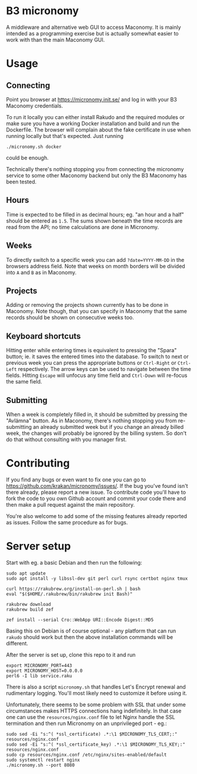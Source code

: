 # B3 micronomy

A middleware and alternative web GUI to access Maconomy. It is mainly
intended as a programming exercise but is actually somewhat easier to
work with than the main Maconomy GUI.

# Usage

## Connecting

Point you browser at https://micronomy.init.se/ and log in with your
B3 Maconomy credentials.

To run it locally you can either install Rakudo and the required
modules or make sure you have a working Docker installation and build
and run the Dockerfile. The browser will complain about the fake
certificate in use when running locally but that's expected. Just
running

```
./micronomy.sh docker
```

could be enough.


Technically there's nothing stopping you from connecting the micronomy
service to some other Maconomy backend but only the B3 Maconomy has
been tested.

## Hours

Time is expected to be filled in as decimal hours; eg. "an hour and a
half" should be entered as `1.5`. The sums shown beneath the time
records are read from the API; no time calculations are done in
Micronomy.

## Weeks

To directly switch to a specific week you can add `?date=YYYY-MM-DD`
in the browsers address field. Note that weeks on month borders will
be divided into `A` and `B` as in Maconomy.

## Projects

Adding or removing the projects shown currently has to be done in
Maconomy. Note though, that you can specify in Maconomy that the same
records should be shown on consecutive weeks too.

## Keyboard shortcuts

Hitting enter while entering times is equivalent to pressing the
"Spara" button; ie. it saves the entered times into the database. To
switch to next or previous week you can press the appropriate buttons
or `Ctrl-Right` or `Ctrl-Left` respectively. The arrow keys can be
used to navigate between the time fields. Hitting `Escape` will
unfocus any time field and `Ctrl-Down` will re-focus the same field.

## Submitting

When a week is completely filled in, it should be submitted by
pressing the "Avlämna" button. As in Maconomy, there's nothing
stopping you from re-submitting an already submitted week but if you
change an already billed week, the changes will probably be ignored by
the billing system. So don't do that without consulting with you
manager first.

# Contributing

If you find any bugs or even want to fix one you can go to
https://github.com/krakan/micronomy/issues/. If the bug you've found
isn't there already, please report a new issue. To contribute code
you'll have to fork the code to you own Github account and commit your
code there and then make a pull request against the main repository.

You're also welcome to add some of the missing features already
reported as issues. Follow the same procedure as for bugs.

# Server setup

Start with eg. a basic Debian and then run the following:

```
sudo apt update
sudo apt install -y libssl-dev git perl curl rsync certbot nginx tmux

curl https://rakubrew.org/install-on-perl.sh | bash
eval "$($HOME/.rakubrew/bin/rakubrew init Bash)"

rakubrew download
rakubrew build zef

zef install --serial Cro::WebApp URI::Encode Digest::MD5
```

Basing this on Debian is of course optional - any platform that can
run `rakudo` should work but then the above installation commands will
be different.

After the server is set up, clone this repo to it and run

```
export MICRONOMY_PORT=443
export MICRONOMY_HOST=0.0.0.0
perl6 -I lib service.raku
```

There is also a script `micronomy.sh` that handles Let's Encrypt renewal
and rudimentary logging. You'll most likely need to customize it before
using it.

Unfortunately, there seems to be some problem with SSL that under some
circumstances makes HTTPS connections hang indefinitely. In that case
one can use the `resources/nginx.conf` file to let Nginx handle the SSL
termination and then run Micronomy on an unprivileged port - eg.:

```
sudo sed -Ei "s:^( *ssl_certificate) .*:\1 $MICRONOMY_TLS_CERT;:" resources/nginx.conf
sudo sed -Ei "s:^( *ssl_certificate_key) .*:\1 $MICRONOMY_TLS_KEY;:" resources/nginx.conf
sudo cp resources/nginx.conf /etc/nginx/sites-enabled/default
sudo systemctl restart nginx
./micronomy.sh --port 8080
```
